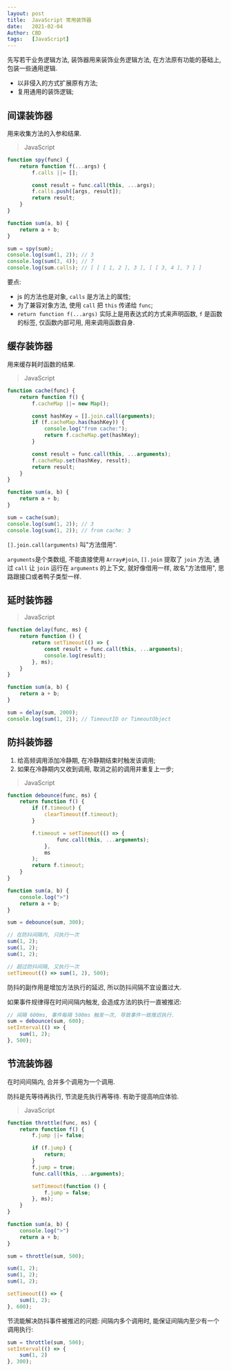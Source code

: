 ```yaml
---
layout: post
title:  JavaScript 常用装饰器 
date:   2021-02-04
Author: CBD
tags:   [JavaScript]
---
```


先写若干业务逻辑方法, 装饰器用来装饰业务逻辑方法, 在方法原有功能的基础上, 包装一些通用逻辑.

* 以非侵入的方式扩展原有方法;
* 复用通用的装饰逻辑;

## 间谍装饰器

用来收集方法的入参和结果.

> JavaScript

```javascript
function spy(func) {
    return function f(...args) {
        f.calls ||= [];

        const result = func.call(this, ...args);
        f.calls.push([args, result]);
        return result;
    }
}

function sum(a, b) {
    return a + b;
}

sum = spy(sum);
console.log(sum(1, 2)); // 3
console.log(sum(3, 4)); // 7
console.log(sum.calls); // [ [ [ 1, 2 ], 3 ], [ [ 3, 4 ], 7 ] ]

```

要点:

* js 的方法也是对象, `calls` 是方法上的属性;
* 为了兼容对象方法, 使用 `call` 把 `this` 传递给 `func`;
* `return function f(...args)` 实际上是用表达式的方式来声明函数, `f` 是函数的标签, 仅函数内部可用, 用来调用函数自身.

## 缓存装饰器

用来缓存耗时函数的结果.

> JavaScript

```javascript
function cache(func) {
    return function f() {
        f.cacheMap ||= new Map();

        const hashKey = [].join.call(arguments);
        if (f.cacheMap.has(hashKey)) {
            console.log("from cache:");
            return f.cacheMap.get(hashKey);
        }

        const result = func.call(this, ...arguments);
        f.cacheMap.set(hashKey, result);
        return result;
    }
}

function sum(a, b) {
    return a + b;
}

sum = cache(sum);
console.log(sum(1, 2)); // 3
console.log(sum(1, 2)); // from cache: 3

```

`[].join.call(arguments)` 叫"方法借用".

`arguments`是个类数组, 不能直接使用 `Array#join`, `[].join` 提取了 `join` 方法, 通过 `call` 让 `join` 运行在 `arguments` 的上下文, 就好像借用一样, 故名"方法借用", 思路跟接口或者鸭子类型一样.

## 延时装饰器

> JavaScript

```javascript
function delay(func, ms) {
    return function () {
        return setTimeout(() => {
            const result = func.call(this, ...arguments);
            console.log(result);
        }, ms);
    }
}

function sum(a, b) {
    return a + b;
}

sum = delay(sum, 2000);
console.log(sum(1, 2)); // TimeoutID or TimeoutObject

```

## 防抖装饰器

1. 给高频调用添加冷静期, 在冷静期结束时触发该调用;
2. 如果在冷静期内又收到调用, 取消之前的调用并重复上一步;

> JavaScript

```javascript
function debounce(func, ms) {
    return function f() {
        if (f.timeout) {
            clearTimeout(f.timeout);
        }

        f.timeout = setTimeout(() => {
                func.call(this, ...arguments);
            },
            ms
        );
        return f.timeout;
    }
}

function sum(a, b) {
    console.log(">")
    return a + b;
}

sum = debounce(sum, 300);

// 在防抖间隔内, 只执行一次
sum(1, 2);
sum(1, 2);
sum(1, 2);

// 超过防抖间隔, 又执行一次
setTimeout(() => sum(1, 2), 500);

```

防抖的副作用是增加方法执行的延迟, 所以防抖间隔不宜设置过大.

如果事件规律得在时间间隔内触发, 会造成方法的执行一直被推迟:

```javascript
// 间隔 600ms, 事件每隔 500ms 触发一次, 导致事件一致推迟执行.
sum = debounce(sum, 600);
setInterval(() => {
    sum(1, 2);
}, 500);
```

## 节流装饰器

在时间间隔内, 合并多个调用为一个调用.

防抖是先等待再执行, 节流是先执行再等待. 有助于提高响应体验.

> JavaScript

```javascript
function throttle(func, ms) {
    return function f() {
        f.jump ||= false;

        if (f.jump) {
            return;
        }
        f.jump = true;
        func.call(this, ...arguments);

        setTimeout(function () {
            f.jump = false;
        }, ms);
    }
}

function sum(a, b) {
    console.log(">")
    return a + b;
}

sum = throttle(sum, 500);

sum(1, 2);
sum(1, 2);
sum(1, 2);

setTimeout(() => {
    sum(1, 2);
}, 600);

```

节流能解决防抖事件被推迟的问题: 间隔内多个调用时, 能保证间隔内至少有一个调用执行:

```js
sum = throttle(sum, 500);
setInterval(() => {
    sum(1, 2)
}, 300);
```
